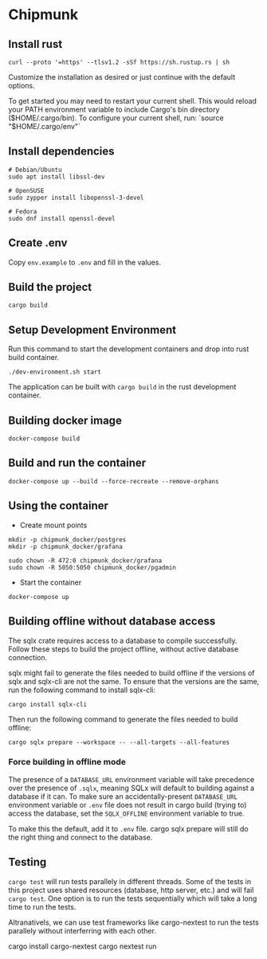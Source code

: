 # Chipmunk

## Install rust

```shell
curl --proto '=https' --tlsv1.2 -sSf https://sh.rustup.rs | sh
```

Customize the installation as desired or just continue with the default options.

To get started you may need to restart your current shell. This would reload your PATH environment variable to include Cargo's bin directory ($HOME/.cargo/bin).
To configure your current shell, run: `source "$HOME/.cargo/env"`

## Install dependencies

```shell
# Debian/Ubuntu
sudo apt install libssl-dev

# OpenSUSE
sudo zypper install libopenssl-3-devel

# Fedora
sudo dnf install openssl-devel
```

## Create .env
Copy `env.example` to `.env` and fill in the values.

## Build the project

```shell
cargo build
```

## Setup Development Environment

Run this command to start the development containers and drop into rust build container.

```shell
./dev-environment.sh start
```

The application can be built with `cargo build` in the rust development container.


## Building docker image

```shell
docker-compose build
```

## Build and run the container

```shell
docker-compose up --build --force-recreate --remove-orphans
```

## Using the container

- Create mount points
```shell
mkdir -p chipmunk_docker/postgres
mkdir -p chipmunk_docker/grafana

sudo chown -R 472:0 chipmunk_docker/grafana
sudo chown -R 5050:5050 chipmunk_docker/pgadmin
```

- Start the container
```shell
docker-compose up
```

## Building offline without database access

The sqlx crate requires access to a database to compile successfully. Follow these steps to build the project offline, without active database connection.

sqlx might fail to generate the files needed to build offline if the versions of sqlx and sqlx-cli are not the same. To ensure that the versions are the same, run the following command to install sqlx-cli:

```shell
cargo install sqlx-cli
```

Then run the following command to generate the files needed to build offline:

```shell
cargo sqlx prepare --workspace -- --all-targets --all-features
```

### Force building in offline mode

The presence of a `DATABASE_URL` environment variable will take precedence over the presence of `.sqlx`, meaning SQLx will default to building against a database if it can. To make sure an accidentally-present `DATABASE_URL` environment variable or `.env` file does not result in cargo build (trying to) access the database, set the `SQLX_OFFLINE` environment variable to true.

To make this the default, add it to `.env` file. cargo sqlx prepare will still do the right thing and connect to the database.

## Testing
`cargo test` will run tests parallely in different threads. Some of the tests in this project uses shared resources (database, http server, etc.) and will fail `cargo test`. One option is to run the tests sequentially which will take a long time to run the tests.

Altranativels, we can use test frameworks like cargo-nextest to run the tests parallely without interferring with each other.

cargo install cargo-nextest
cargo nextest run